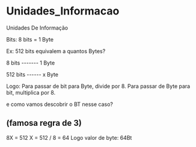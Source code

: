 # Unidades_Informacao
Unidades De Informação 

 Bits: 8 bits = 1 Byte
  
 Ex: 512 bits equivalem a quantos Bytes?
  
  8 bits ------- 1 Byte 
  
  512 bits ------ x Byte
  
  Logo: Para passar de bit para Byte, divide por 8.
  	     Para passar de Byte para bit, multiplica por 8.

   e como vamos descobrir o BT nesse caso?
   ## (famosa regra de 3)
   8X = 512
   X = 512 / 8 = 64
   Logo valor de byte: 64Bt
